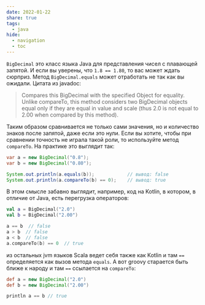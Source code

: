 ```yaml
---
date: 2022-01-22
share: true
tags:
  - java
hide:
  - navigation
  - toc
---
```


`BigDecimal` это класс языка Java для представления чисел с плавающей запятой. И если вы уверены, что `1.8 == 1.80`, то вас может ждать сюрприз. Метод `BigDecimal.equals` может отработать не так как вы ожидали. Цитата из javadoc:

>Compares this BigDecimal with the specified Object for equality. Unlike compareTo, this method considers two BigDecimal objects equal only if they are equal in value and scale (thus 2.0 is not equal to 2.00 when compared by this method).

Таким образом сравнивается не только сами значения, но и количество знаков после запятой, даже если это нули. Если вы хотите, чтобы при сравнении точность не играла такой роли, то используйте метод `compareTo`. На практике это выглядит так:

```java
var a = new BigDecimal("0.8");
var b = new BigDecimal("0.80");

System.out.println(a.equals(b));            // вывод: false
System.out.println(a.compareTo(b) == 0);    // вывод: true
```

В этом смысле забавно выглядит, например, код на Kotlin, в котором, в отличие от Java, есть перегрузка операторов:

```kotlin
val a = BigDecimal("2.0")
val b = BigDecimal("2.00")

a == b  // false
a > b  // false
a < b  // false
a.compareTo(b) == 0  // true
```

из остальных jvm языков Scala ведет себя также как Kotlin и там `==` определяется как вызов метода `equals`. А вот groovy старается быть ближе к народу и там `==` ссылается на `compareTo`:

```groovy
def a = new BigDecimal("2.0")
def b = new BigDecimal("2.00")

println a == b // true
```
